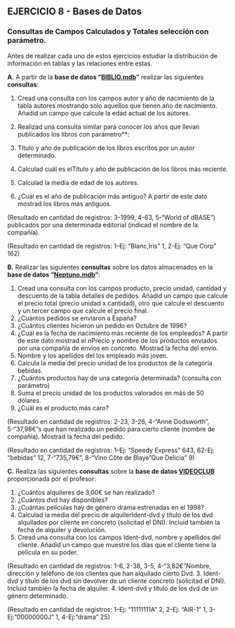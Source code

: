 ## EJERCICIO 8 - Bases de Datos
### Consultas de Campos Calculados y Totales selección con parámetro.

Antes de realizar cada uno de estos ejercicios estudiar la distribución de información en tablas y las relaciones entre estas.

**A.** A partir de la **base de datos “[BIBLIO.mdb](http://descargas.teformas.com/Archivos%20Teformas/BIBLIO.accdb)”** realizar las siguientes **consultas**:

1.  Cread una consulta con los campos autor y año de nacimiento de la tabla autores mostrando solo aquellos que tienen año de nacimiento. Añadid un campo que calcule la edad actual de los autores.
2.  Realizad una consulta similar para conocer los años que llevan publicados los libros con parámetro**:

1.  Título y año de publicación de los libros escritos por un autor determinado.
32.  Calculad cuál es elTítulo y año de publicación de los libros más reciente.
4.  Calculad la media de edad de los autores.
5.  ¿Cuál es el año de publicación más antiguo? A partir de este dato mostrad los libros más antiguos.

(Resultado en cantidad de registros: 3-1999, 4-63, 5-“World of dBASE”)  publicados por una determinada editorial (indicad el nombre de la compañía).

(Resultado en cantidad de registros: 1–Ej: “Blanc,Iris” 1, 2-Ej: “Que Corp” 162)

  
  
  
**B.** Realizar las siguientes **consultas** sobre los datos almacenados en la **base de datos “[Neptuno.mdb](http://descargas.teformas.com/Archivos%20Teformas/NEPTUNO.accdb)”**:

1.  Cread una consulta con los campos producto, precio unidad, cantidad y descuento de la tabla detalles de pedidos. Añadid un campo que calcule el precio total (precio unidad x cantidad), otro que calcule el descuento y un tercer campo que calcule el precio final.
2.  ¿Cuántos pedidos se enviaron a España?
3.  ¿Cuántos clientes hicieron un pedido en Octubre de 1996?
4.  ¿Cuál es la fecha de nacimiento más reciente de los empleados? A partir de este dato mostrad el nPrecio y nombre de los productos enviados por una compañía de envíos en concreto. Mostrad la fecha del envío.
2.  Nombre y los apellidos del los empleado más joven.
5.  Calcula la media del precio unidad de los productos de la categoría bebidas.
6.  ¿Cuántos productos hay de una categoría determinada? (consulta con parámetro)
7.  Suma el precio unidad de los productos valorados en más de 50 dólares.
8.  ¿Cuál es el producto más caro?

(Resultado en cantidad de registros: 2-23, 3-26, 4-“Anne Dodsworth”, 5-“37,98€”s que han realizado un pedido para cierto cliente (nombre de compañía). Mostrad la fecha del pedido.

(Resultado en cantidad de registros: 1–Ej: “Speedy Express” 643, 62-Ej: “bebidas” 12, 7-“735,79€”, 8-“Vino Côte de Blaye”Que Delícia” 9)

**C.** Realiza las siguientes **consultas** sobre la **base de datos [VIDEOCLUB](http://descargas.teformas.com/Archivos%20Teformas/VIDEOCLUB.accdb)** proporcionada por el profesor:

1.  ¿Cuántos alquileres de 3,00€ se han realizado?
2.  ¿Cuántos dvd hay disponibles?
3.  ¿Cuántas películas hay de género drama estrenadas en el 1998?
4.  Calculad la media del precio de alquilerIdent-dvd y título de los dvd alquilados por cliente en concreto (solicitad el DNI). Incluid también la fecha de alquiler y devolución.
52.  Cread una consulta con los campos Ident-dvd, nombre y apellidos del cliente. Añadid un campo que muestre los días que el cliente tiene la película en su poder.

(Resultado en cantidad de registros: 1-6, 2-38, 3-5, 4-“3,82€”Nombre, dirección y teléfono de los clientes que han alquilado cierto Dvd.
3.  Ident-dvd y título de los dvd sin devolver de un cliente concreto (solicitad el DNI). Incluid también la fecha de alquiler.
4.  Ident-dvd y título de los dvd de un género determinado.

(Resultado en cantidad de registros: 1–Ej: “11111111A” 2, 2-Ej: “AIR-1” 1, 3-Ej:”00000000J” 1, 4-Ej:”drama” 25)
<!--stackedit_data:
eyJoaXN0b3J5IjpbMjA4OTc0MTM1NiwxNDY5NzI0MDkzXX0=
-->